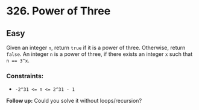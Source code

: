 # 326. Power of Three

## Easy

Given an integer `n`, return `true` if it is a power of three. Otherwise, return `false`. An integer `n` is a power of
three, if there exists an integer `x` such that `n == 3^x`.

### Constraints:

- `-2^31 <= n <= 2^31 - 1`

**Follow up:** Could you solve it without loops/recursion?
